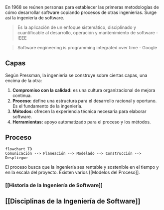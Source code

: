 En 1968 se reúnen personas para establecer las primeras metodologías de cómo desarrollar software copiando procesos de otras ingenierías. Surge así la ingeniería de software.

> Es la aplicación de un enfoque sistemático, disciplinado y cuantificable al desarrollo, operación y mantenimiento de software - IEEE

> Software engineering is programming integrated over time - Google

## Capas

Según Pressman, la ingeniería se construye sobre ciertas capas, una encima de la otra:

1. **Compromiso con la calidad:** es una cultura organizacional de mejora continua.
2. **Proceso:** define una estructura para el desarrollo racional y oportuno. Es el fundamento de la ingeniería.
3. **Métodos:** ofrecen la experiencia técnica necesaria para elaborar software.
4. **Herramientas:** apoyo automatizado para el proceso y los métodos.

## Proceso

```mermaid
flowchart TD
Comunicación --> Planeación --> Modelado --> Construcción --> Despliegue
```

El proceso busca que la ingeniería sea rentable y sostenible en el tiempo y en la escala del proyecto. Existen varios [[Modelos del Proceso]].

### [[Historia de la Ingeniería de Software]]

## [[Disciplinas de la Ingeniería de Software]]
